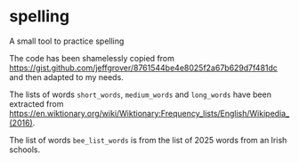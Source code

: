 # spelling
A small tool to practice spelling

The code has been shamelessly copied from https://gist.github.com/jeffgrover/8761544be4e8025f2a67b629d7f481dc and then adapted to my needs.

The lists of words `short_words`, `medium_words` and `long_words` have been extracted from https://en.wiktionary.org/wiki/Wiktionary:Frequency_lists/English/Wikipedia_(2016).

The list of words `bee_list_words` is from the list of 2025 words from an Irish schools.
